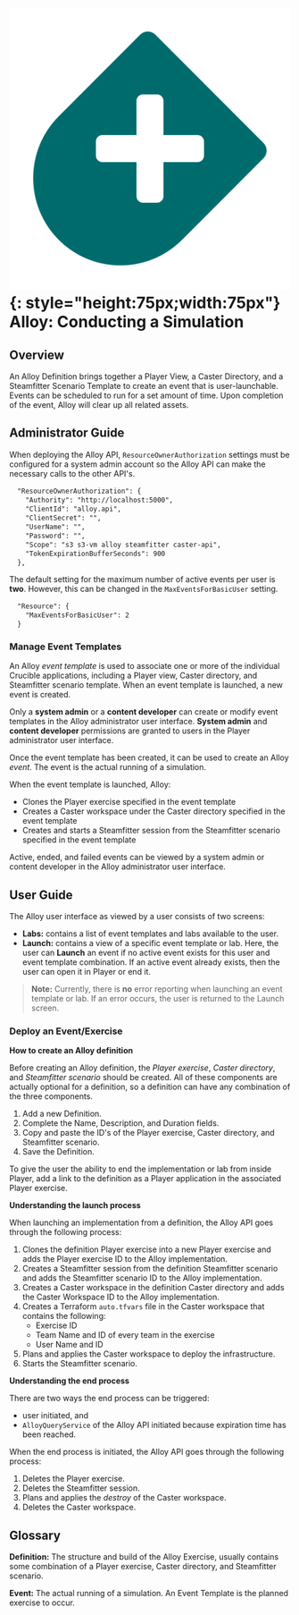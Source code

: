 # ![Alloy Logo](../assets/img/crucible-icon-alloy.svg){: style="height:75px;width:75px"} **Alloy:** Conducting a Simulation

## Overview

An Alloy Definition brings together a Player View, a Caster Directory, and a Steamfitter Scenario Template to create an event that is user-launchable.  Events can be scheduled to run for a set amount of time. Upon completion of the event, Alloy will clear up all related assets.

## Administrator Guide

When deploying the Alloy API, `ResourceOwnerAuthorization` settings must be configured for a system admin account so the Alloy API can make the necessary calls to the other API's.

      "ResourceOwnerAuthorization": {
        "Authority": "http://localhost:5000",
        "ClientId": "alloy.api",
        "ClientSecret": "",
        "UserName": "",
        "Password": "",
        "Scope": "s3 s3-vm alloy steamfitter caster-api",
        "TokenExpirationBufferSeconds": 900
      },

The default setting for the maximum number of active events per user is **two**. However, this can be changed in the `MaxEventsForBasicUser` setting.

      "Resource": {
        "MaxEventsForBasicUser": 2
      }

### Manage Event Templates

An Alloy _event template_ is used to associate one or more of the individual Crucible applications, including a Player view, Caster directory, and Steamfitter scenario template. When an event template is launched, a new event is created.

Only a **system admin** or a **content developer** can create or modify event templates in the Alloy administrator user interface. **System admin** and **content developer** permissions are granted to users in the Player administrator user interface.

Once the event template has been created, it can be used to create an Alloy _event_. The event is the actual running of a simulation.

When the event template is launched, Alloy:

- Clones the Player exercise specified in the event template
- Creates a Caster workspace under the Caster directory specified in the event template
- Creates and starts a Steamfitter session from the Steamfitter scenario specified in the event template

Active, ended, and failed events can be viewed by a system admin or content developer in the Alloy administrator user interface.

<!-- ### Events -->

## User Guide 

The Alloy user interface as viewed by a user consists of two screens:

- **Labs:** contains a list of event templates and labs available to the user.
- **Launch:** contains a view of a specific event template or lab. Here, the user can **Launch** an event if no active event exists for this user and event template combination. If an active event already exists, then the user can open it in Player or end it.

> **Note:** Currently, there is **no** error reporting when launching an event template or lab. If an error occurs, the user is returned to the Launch screen.

### Deploy an Event/Exercise

**How to create an Alloy definition**

Before creating an Alloy definition, the *Player exercise*, *Caster directory*, and *Steamfitter scenario* should be created. All of these components are actually optional for a definition, so a definition can have any combination of the three components.

 1. Add a new Definition.
 2. Complete the Name, Description, and Duration fields.
 3. Copy and paste the ID's of the Player exercise, Caster directory, and Steamfitter scenario.
 4. Save the Definition.

To give the user the ability to end the implementation or lab from inside Player, add a link to the definition as a Player application in the associated Player exercise.

**Understanding the launch process**

When launching an implementation from a definition, the Alloy API goes through the following process:

1.  Clones the definition Player exercise into a new Player exercise and adds the Player exercise ID to the Alloy implementation.
2.  Creates a Steamfitter session from the definition Steamfitter scenario and adds the Steamfitter scenario ID to the Alloy implementation.
3.  Creates a Caster workspace in the definition Caster directory and adds the Caster Workspace ID to the Alloy implementation.
4.  Creates a Terraform `auto.tfvars` file in the Caster workspace that contains the following:
    - Exercise ID
    - Team Name and ID of every team in the exercise
    - User Name and ID
5.  Plans and applies the Caster workspace to deploy the infrastructure.
6.  Starts the Steamfitter scenario.

**Understanding the end process**

There are two ways the end process can be triggered:
- user initiated, and
- `AlloyQueryService` of the Alloy API initiated because expiration time has been reached.

When the end process is initiated, the Alloy API goes through the following process:

 1. Deletes the Player exercise.
 2. Deletes the Steamfitter session.
 3. Plans and applies the *destroy* of the Caster workspace.
 4. Deletes the Caster workspace.

<!-- ### Invite Others to Event/Exercise -->

<!-- ## Alloy Tips -->

## Glossary

**Definition:** The structure and build of the Alloy Exercise, usually contains some combination of a Player exercise, Caster directory, and Steamfitter scenario.

**Event:** The actual running of a simulation. An Event Template is the planned exercise to occur.
